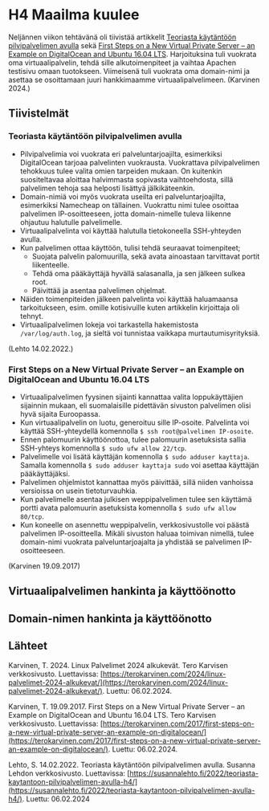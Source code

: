 # H4 Maailma kuulee

Neljännen viikon tehtävänä oli tiivistää artikkelit [Teoriasta käytäntöön pilvipalvelimen avulla](https://susannalehto.fi/2022/teoriasta-kaytantoon-pilvipalvelimen-avulla-h4/) sekä [First Steps on a New Virtual Private Server – an Example on DigitalOcean and Ubuntu 16.04 LTS](https://terokarvinen.com/2017/first-steps-on-a-new-virtual-private-server-an-example-on-digitalocean/). Harjoituksina tuli vuokrata oma virtuaalipalvelin, tehdä sille alkutoimenpiteet ja vaihtaa Apachen testisivu omaan tuotokseen. Viimeisenä tuli vuokrata oma domain-nimi ja asettaa se osoittamaan juuri hankkimaamme virtuaalipalvelimeen. (Karvinen 2024.)

## Tiivistelmät

### Teoriasta käytäntöön pilvipalvelimen avulla

- Pilvipalvelimia voi vuokrata eri palveluntarjoajilta, esimerkiksi DigitalOcean tarjoaa palvelinten vuokrausta. Vuokrattava pilvipalvelimen tehokkuus tulee valita omien tarpeiden mukaan. On kuitenkin suositeltavaa aloittaa halvimmasta sopivasta vaihtoehdosta, sillä palvelimen tehoja saa helposti lisättyä jälkikäteenkin.
- Domain-nimiä voi myös vuokrata useilta eri palveluntarjoajilta, esimerkiksi Namecheap on tällainen. Vuokrattu nimi tulee osoittaa palvelimen IP-osoitteeseen, jotta domain-nimelle tuleva liikenne ohjautuu halutulle palvelimelle.
- Virtuaalipalvelinta voi käyttää halutulla tietokoneella SSH-yhteyden avulla.
- Kun palvelimen ottaa käyttöön, tulisi tehdä seuraavat toimenpiteet;
  - Suojata palvelin palomuurilla, sekä avata ainoastaan tarvittavat portit liikenteelle.
  - Tehdä oma pääkäyttäjä hyvällä salasanalla, ja sen jälkeen sulkea root.
  - Päivittää ja asentaa palvelimen ohjelmat.
- Näiden toimenpiteiden jälkeen palvelinta voi käyttää haluamaansa tarkoitukseen, esim. omille kotisivuille kuten artikkelin kirjoittaja oli tehnyt.
- Virtuaalipalvelimen lokeja voi tarkastella hakemistosta `/var/log/auth.log`, ja sieltä voi tunnistaa vaikkapa murtautumisyrityksiä.

(Lehto 14.02.2022.)

### First Steps on a New Virtual Private Server – an Example on DigitalOcean and Ubuntu 16.04 LTS

- Virtuaalipalvelimen fyysinen sijainti kannattaa valita loppukäyttäjien sijainnin mukaan, eli suomalaisille pidettävän sivuston palvelimen olisi hyvä sijaita Euroopassa.
- Kun virtuaalipalvelin on luotu, generoituu sille IP-osoite. Palvelinta voi käyttää SSH-yhteydellä komennolla `$ ssh root@palvelimen IP-osoite`.
- Ennen palomuurin käyttöönottoa, tulee palomuurin asetuksista sallia SSH-yhteys komennolla `$ sudo ufw allow 22/tcp`.
- Palvelimelle voi lisätä käyttäjän komennolla `$ sudo adduser kayttaja`. Samalla komennolla `$ sudo adduser kayttaja sudo` voi asettaa käyttäjän pääkäyttäjäksi.
- Palvelimen ohjelmistot kannattaa myös päivittää, sillä niiden vanhoissa versioissa on usein tietoturvauhkia.
- Kun palvelimelle asentaa julkisen weppipalvelimen tulee sen käyttämä portti avata palomuurin asetuksista komennolla `$ sudo ufw allow 80/tcp`.
- Kun koneelle on asennettu weppipalvelin, verkkosivustolle voi päästä palvelimen IP-osoitteella. Mikäli sivuston haluaa toimivan nimellä, tulee domain-nimi vuokrata palveluntarjoajalta ja yhdistää se palvelimen IP-osoitteeseen.

(Karvinen 19.09.2017)

## Virtuaalipalvelimen hankinta ja käyttöönotto

## Domain-nimen hankinta ja käyttöönotto



## Lähteet

Karvinen, T. 2024. Linux Palvelimet 2024 alkukevät. Tero Karvisen verkkosivusto. Luettavissa: [https://terokarvinen.com/2024/linux-palvelimet-2024-alkukevat/](https://terokarvinen.com/2024/linux-palvelimet-2024-alkukevat/). Luettu: 06.02.2024.

Karvinen, T. 19.09.2017. First Steps on a New Virtual Private Server – an Example on DigitalOcean and Ubuntu 16.04 LTS. Tero Karvisen verkkosivusto. Luettavissa: [https://terokarvinen.com/2017/first-steps-on-a-new-virtual-private-server-an-example-on-digitalocean/](https://terokarvinen.com/2017/first-steps-on-a-new-virtual-private-server-an-example-on-digitalocean/). Luettu: 06.02.2024.

Lehto, S. 14.02.2022. Teoriasta käytäntöön pilvipalvelimen avulla. Susanna Lehdon verkkosivusto. Luettavissa: [https://susannalehto.fi/2022/teoriasta-kaytantoon-pilvipalvelimen-avulla-h4/](https://susannalehto.fi/2022/teoriasta-kaytantoon-pilvipalvelimen-avulla-h4/). Luettu: 06.02.2024

